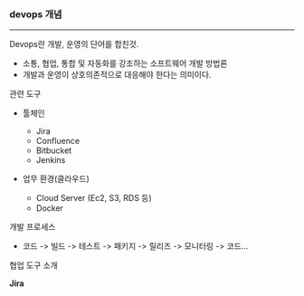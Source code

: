 ### devops 개념

<hr>

Devops란 개발, 운영의 단어를 합친것.

- 소통, 협업, 통합 및 자동화를 강조하는 소프트웨어 개발 방법론
- 개발과 운영이 상호의존적으로 대응해야 한다는 의미이다.



관련 도구

- 툴체인
  - Jira
  - Confluence
  - Bitbucket
  - Jenkins

- 업무 환경(클라우드)
  - Cloud Server (Ec2, S3, RDS 등)
  - Docker



개발 프로세스

- 코드 -> 빌드 -> 테스트 -> 패키지 -> 릴리즈 -> 모니터링 -> 코드...



협업 도구 소개

**Jira**











